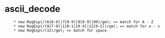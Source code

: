 # ascii_decode


        * new RegExp(/(6[0-9]|7[0-9]|8[0-9]|90)/gm); => match for A - Z
        * new RegExp(/(9[7-9]|1[0-1][0-9]|12[0-2])/gm); => match for a - z
        * new RegExp(/(32)/gm); => match for space